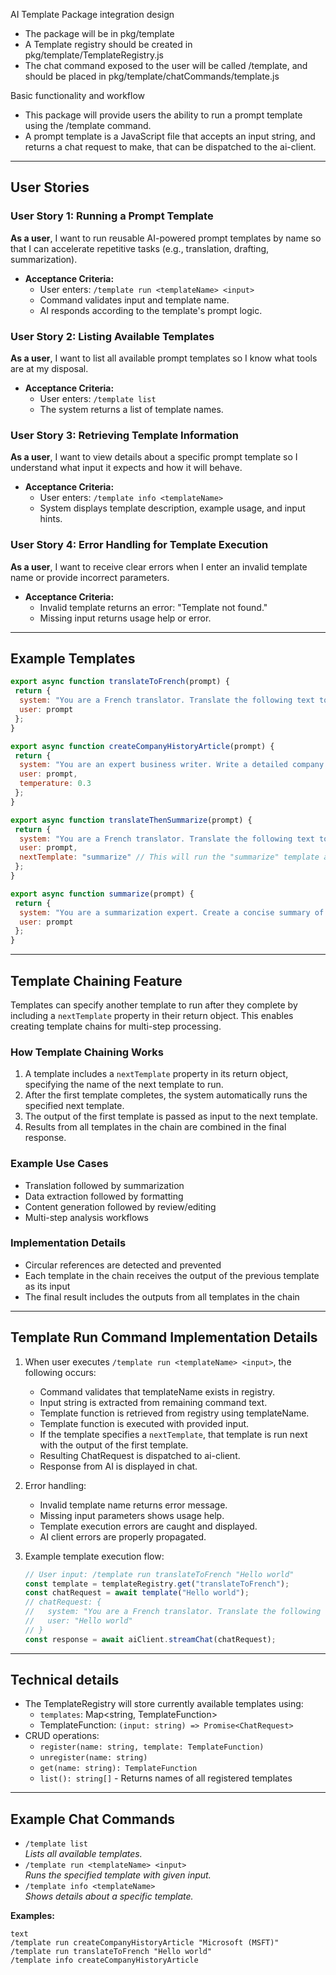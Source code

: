 AI Template Package integration design
- The package will be in pkg/template
- A Template registry should be created in pkg/template/TemplateRegistry.js
- The chat command exposed to the user will be called /template, and should be placed in pkg/template/chatCommands/template.js

Basic functionality and workflow
- This package will provide users the ability to run a prompt template using the /template command.
- A prompt template is a JavaScript file that accepts an input string, and returns a chat request to make, that can be dispatched to the ai-client.

---

## User Stories

### User Story 1: Running a Prompt Template
**As a user**, I want to run reusable AI-powered prompt templates by name so that I can accelerate repetitive tasks (e.g., translation, drafting, summarization).
- **Acceptance Criteria:**  
  - User enters: `/template run <templateName> <input>`
  - Command validates input and template name.
  - AI responds according to the template's prompt logic.

### User Story 2: Listing Available Templates
**As a user**, I want to list all available prompt templates so I know what tools are at my disposal.
- **Acceptance Criteria:**  
  - User enters: `/template list`
  - The system returns a list of template names.

### User Story 3: Retrieving Template Information
**As a user**, I want to view details about a specific prompt template so I understand what input it expects and how it will behave.
- **Acceptance Criteria:**  
  - User enters: `/template info <templateName>`
  - System displays template description, example usage, and input hints.

### User Story 4: Error Handling for Template Execution
**As a user**, I want to receive clear errors when I enter an invalid template name or provide incorrect parameters.
- **Acceptance Criteria:**  
  - Invalid template returns an error: "Template not found."
  - Missing input returns usage help or error.

---

## Example Templates

```javascript
export async function translateToFrench(prompt) {
 return {
  system: "You are a French translator. Translate the following text to French.",
  user: prompt
 };
}

export async function createCompanyHistoryArticle(prompt) {
 return {
  system: "You are an expert business writer. Write a detailed company history article for the company named in the input.",
  user: prompt,
  temperature: 0.3
 };
}

export async function translateThenSummarize(prompt) {
 return {
  system: "You are a French translator. Translate the following text to French.",
  user: prompt,
  nextTemplate: "summarize" // This will run the "summarize" template after translation
 };
}

export async function summarize(prompt) {
 return {
  system: "You are a summarization expert. Create a concise summary of the following text.",
  user: prompt
 };
}
```

---

## Template Chaining Feature

Templates can specify another template to run after they complete by including a `nextTemplate` property in their return object. This enables creating template chains for multi-step processing.

### How Template Chaining Works

1. A template includes a `nextTemplate` property in its return object, specifying the name of the next template to run.
2. After the first template completes, the system automatically runs the specified next template.
3. The output of the first template is passed as input to the next template.
4. Results from all templates in the chain are combined in the final response.

### Example Use Cases

- Translation followed by summarization
- Data extraction followed by formatting
- Content generation followed by review/editing
- Multi-step analysis workflows

### Implementation Details

- Circular references are detected and prevented
- Each template in the chain receives the output of the previous template as its input
- The final result includes the outputs from all templates in the chain

---


## Template Run Command Implementation Details

1. When user executes `/template run <templateName> <input>`, the following occurs:
    - Command validates that templateName exists in registry.
    - Input string is extracted from remaining command text.
    - Template function is retrieved from registry using templateName.
    - Template function is executed with provided input.
    - If the template specifies a `nextTemplate`, that template is run next with the output of the first template.
    - Resulting ChatRequest is dispatched to ai-client.
    - Response from AI is displayed in chat.

2. Error handling:
    - Invalid template name returns error message.
    - Missing input parameters shows usage help.
    - Template execution errors are caught and displayed.
    - AI client errors are properly propagated.

3. Example template execution flow:
    ```javascript
    // User input: /template run translateToFrench "Hello world"
    const template = templateRegistry.get("translateToFrench");
    const chatRequest = await template("Hello world");
    // chatRequest: {
    //   system: "You are a French translator. Translate the following text to French.",
    //   user: "Hello world"
    // }
    const response = await aiClient.streamChat(chatRequest);
    ```

---

## Technical details

- The TemplateRegistry will store currently available templates using:
  - `templates`: Map<string, TemplateFunction>
  - TemplateFunction: `(input: string) => Promise<ChatRequest>`
- CRUD operations:
  - `register(name: string, template: TemplateFunction)`
  - `unregister(name: string)`
  - `get(name: string): TemplateFunction`
  - `list(): string[]` - Returns names of all registered templates

---

## Example Chat Commands

- `/template list`  
    *Lists all available templates.*
- `/template run <templateName> <input>`  
    *Runs the specified template with given input.*
- `/template info <templateName>`  
    *Shows details about a specific template.*

**Examples:**
```
text
/template run createCompanyHistoryArticle "Microsoft (MSFT)"
/template run translateToFrench "Hello world"
/template info createCompanyHistoryArticle
```

